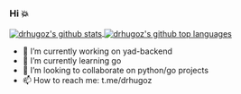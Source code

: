 ### Hi :boom:

<a href="https://github.com/drhugoz">
    <img align="center" src="https://github-readme-stats.vercel.app/api?username=drhugoz&show_icons=true&count_private=true&theme=maroongold&include_all_commits=true" alt="drhugoz's github stats" />
    <img align="center" src="https://github-readme-stats.vercel.app/api/top-langs/?username=drhugoz&langs_count=10&count_private=true&layout=compact&theme=maroongold" alt="drhugoz's github top languages"/>
</a>

 
 
- 🔭 I’m currently working on yad-backend
- 🌱 I’m currently learning go
- 👯 I’m looking to collaborate on python/go projects
- 📫 How to reach me: t.me/drhugoz

<!--
**drhugoz/drhugoz** is a ✨ _special_ ✨ repository because its `README.md` (this file) appears on your GitHub profile.

Here are some ideas to get you started:

- 🔭 I’m currently working on ...
- 🌱 I’m currently learning ...
- 👯 I’m looking to collaborate on ...
- 🤔 I’m looking for help with ...
- 💬 Ask me about ...
- 📫 How to reach me: ...
- 😄 Pronouns: ...
- ⚡ Fun fact: ...
-->
